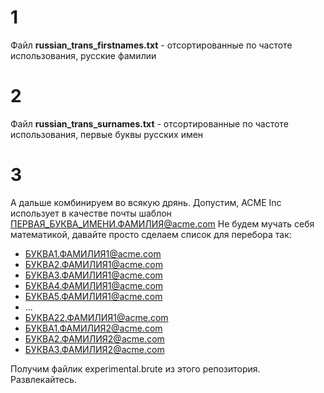 # 1
Файл **russian_trans_firstnames.txt** - отсортированные по частоте использования, русские фамилии

# 2
Файл **russian_trans_surnames.txt** - отсортированные по частоте использования, первые буквы русских имен

# 3
А дальше комбинируем во всякую дрянь. Допустим, ACME Inc использует в качестве почты шаблон ПЕРВАЯ_БУКВА_ИМЕНИ.ФАМИЛИЯ@acme.com
Не будем мучать себя математикой, давайте просто сделаем список для перебора так:
- БУКВА1.ФАМИЛИЯ1@acme.com
- БУКВА2.ФАМИЛИЯ1@acme.com
- БУКВА3.ФАМИЛИЯ1@acme.com
- БУКВА4.ФАМИЛИЯ1@acme.com
- БУКВА5.ФАМИЛИЯ1@acme.com
- ...
- БУКВА22.ФАМИЛИЯ1@acme.com
- БУКВА1.ФАМИЛИЯ2@acme.com
- БУКВА2.ФАМИЛИЯ2@acme.com
- БУКВА3.ФАМИЛИЯ2@acme.com


Получим файлик experimental.brute из этого репозитория. Развлекайтесь.

